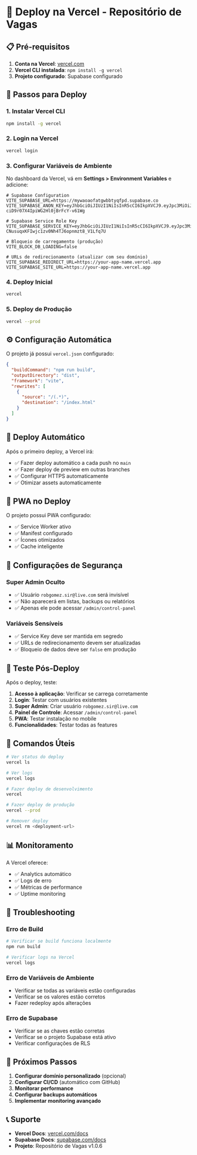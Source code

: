 # 🚀 Deploy na Vercel - Repositório de Vagas

## 📋 Pré-requisitos

1. **Conta na Vercel**: [vercel.com](https://vercel.com)
2. **Vercel CLI instalada**: `npm install -g vercel`
3. **Projeto configurado**: Supabase configurado

## 🔧 Passos para Deploy

### 1. **Instalar Vercel CLI**
```bash
npm install -g vercel
```

### 2. **Login na Vercel**
```bash
vercel login
```

### 3. **Configurar Variáveis de Ambiente**

No dashboard da Vercel, vá em **Settings > Environment Variables** e adicione:

```env
# Supabase Configuration
VITE_SUPABASE_URL=https://mywaoaofatgwbbtyqfpd.supabase.co
VITE_SUPABASE_ANON_KEY=eyJhbGciOiJIUzI1NiIsInR5cCI6IkpXVCJ9.eyJpc3MiOiJzdXBhYmFzZSIsInJlZiI6Im15d2FvYW9mYXRnd2JidHlxZnBkIiwicm9sZSI6ImFub24iLCJpYXQiOjE3NTg2MDAzMjQsImV4cCI6MjA3NDE3NjMyNH0._9AMjjkQnDam-ciD9r07X4IpiWG2Hl0jBrFcY-v61Wg

# Supabase Service Role Key
VITE_SUPABASE_SERVICE_KEY=eyJhbGciOiJIUzI1NiIsInR5cCI6IkpXVCJ9.eyJpc3MiOiJzdXBhYmFzZSIsInJlZiI6Im15d2FvYW9mYXRnd2JidHlxZnBkIiwicm9sZSI6InNlcnZpY2Vfcm9sZSIsImiYXQiOjE3NTg2MDAzMjQsImV4cCI6MjA3NDE3NjMyNH0.oUhs-CNusuqxKFIwjc1zv0Nh4TJ6opnmzt8_V1Lfq7U

# Bloqueio de carregamento (produção)
VITE_BLOCK_DB_LOADING=false

# URLs de redirecionamento (atualizar com seu domínio)
VITE_SUPABASE_REDIRECT_URL=https://your-app-name.vercel.app
VITE_SUPABASE_SITE_URL=https://your-app-name.vercel.app
```

### 4. **Deploy Inicial**
```bash
vercel
```

### 5. **Deploy de Produção**
```bash
vercel --prod
```

## ⚙️ Configuração Automática

O projeto já possui `vercel.json` configurado:

```json
{
  "buildCommand": "npm run build",
  "outputDirectory": "dist",
  "framework": "vite",
  "rewrites": [
    {
      "source": "/(.*)",
      "destination": "/index.html"
    }
  ]
}
```

## 🔄 Deploy Automático

Após o primeiro deploy, a Vercel irá:
- ✅ Fazer deploy automático a cada push no `main`
- ✅ Fazer deploy de preview em outras branches
- ✅ Configurar HTTPS automaticamente
- ✅ Otimizar assets automaticamente

## 📱 PWA no Deploy

O projeto possui PWA configurado:
- ✅ Service Worker ativo
- ✅ Manifest configurado
- ✅ Ícones otimizados
- ✅ Cache inteligente

## 🔐 Configurações de Segurança

### **Super Admin Oculto**
- ✅ Usuário `robgomez.sir@live.com` será invisível
- ✅ Não aparecerá em listas, backups ou relatórios
- ✅ Apenas ele pode acessar `/admin/control-panel`

### **Variáveis Sensíveis**
- ✅ Service Key deve ser mantida em segredo
- ✅ URLs de redirecionamento devem ser atualizadas
- ✅ Bloqueio de dados deve ser `false` em produção

## 🧪 Teste Pós-Deploy

Após o deploy, teste:

1. **Acesso à aplicação**: Verificar se carrega corretamente
2. **Login**: Testar com usuários existentes
3. **Super Admin**: Criar usuário `robgomez.sir@live.com`
4. **Painel de Controle**: Acessar `/admin/control-panel`
5. **PWA**: Testar instalação no mobile
6. **Funcionalidades**: Testar todas as features

## 🔧 Comandos Úteis

```bash
# Ver status do deploy
vercel ls

# Ver logs
vercel logs

# Fazer deploy de desenvolvimento
vercel

# Fazer deploy de produção
vercel --prod

# Remover deploy
vercel rm <deployment-url>
```

## 📊 Monitoramento

A Vercel oferece:
- ✅ Analytics automático
- ✅ Logs de erro
- ✅ Métricas de performance
- ✅ Uptime monitoring

## 🚨 Troubleshooting

### **Erro de Build**
```bash
# Verificar se build funciona localmente
npm run build

# Verificar logs na Vercel
vercel logs
```

### **Erro de Variáveis de Ambiente**
- Verificar se todas as variáveis estão configuradas
- Verificar se os valores estão corretos
- Fazer redeploy após alterações

### **Erro de Supabase**
- Verificar se as chaves estão corretas
- Verificar se o projeto Supabase está ativo
- Verificar configurações de RLS

## 🎯 Próximos Passos

1. **Configurar domínio personalizado** (opcional)
2. **Configurar CI/CD** (automático com GitHub)
3. **Monitorar performance**
4. **Configurar backups automáticos**
5. **Implementar monitoring avançado**

## 📞 Suporte

- **Vercel Docs**: [vercel.com/docs](https://vercel.com/docs)
- **Supabase Docs**: [supabase.com/docs](https://supabase.com/docs)
- **Projeto**: Repositório de Vagas v1.0.6
